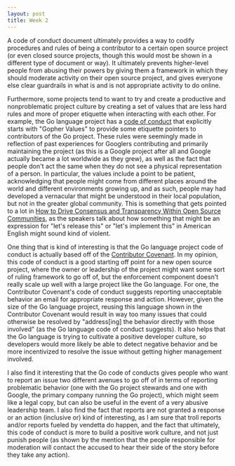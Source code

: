 ```yaml
---
layout: post
title: Week 2
---
```


A code of conduct document ultimately provides a way to codify procedures and rules of being a contributor to a certain open source project (or even closed source projects, though this would most be shown in a different type of document or way). It ultimately prevents higher-level people from abusing their powers by giving them a framework in which they should moderate activity on their open source project, and gives everyone else clear guardrails in what is and is not appropriate activity to do online.

Furthermore, some projects tend to want to try and create a productive and nonproblematic project culture by creating a set of values that are less hard rules and more of proper etiquette when interacting with each other. For example, the Go language project has a [code of conduct](https://go.dev/conduct) that explicitly starts with "Gopher Values" to provide some etiquette pointers to contributors of the Go project. These rules were seemingly made in reflection of past experiences for Googlers contributing and primarily maintaining the project (as this is a Google project after all and Google actually became a lot worldwide as they grew), as well as the fact that people don't act the same when they do not see a physical representation of a person. In particular, the values include a point to be patient, acknowledging that people might come from different places around the world and different environments growing up, and as such, people may had developed a vernacular that might be understood in their local population, but not in the greater global community. This is something that gets pointed to a lot in [How to Drive Consensus and Transparency Within Open Source Communities](https://www.youtube.com/watch?v=ZYwTDNA3Uac), as the speakers talk about how something that might be an expression for "let's release this" or "let's implement this" in American English might sound kind of violent. 

One thing that is kind of interesting is that the Go language project code of conduct is actually based off of the [Contributor Covenant](https://www.contributor-covenant.org/version/1/4/code-of-conduct). In my opinion, this code of conduct is a good starting off point for a new open source project, where the owner or leadership of the project might want some sort of ruling framework to go off of, but the enforcement component doesn't really scale up well with a large project like the Go language. For one, the Contributor Covenant's code of conduct suggests reporting unacceptable behavior an email for appropriate response and action. However, given the size of the Go language project, reusing this language shown in the Contributor Covenant would result in way too many issues that could otherwise be resolved by "address[ing] the behavior directly with those involved" (as the Go language code of conduct suggests). It also helps that the Go language is trying to cultivate a positive developer culture, so developers would more likely be able to detect negative behavior and be more incentivized to resolve the issue without getting higher management involved. 

I also find it interesting that the Go code of conducts gives people who want to report an issue two different avenues to go off of in terms of reporting problematic behavior (one with the Go project stewards and one with Google, the primary company running the Go project), which might seem like a legal copy, but can also be useful in the event of a very abusive leadership team. I also find the fact that reports are not granted a response or an action (inclusive or) kind of interesting, as I am sure that troll reports and/or reports fueled by vendetta do happen, and the fact that ultimately, this code of conduct is more to build a positive work culture, and not just punish people (as shown by the mention that the people responsible for moderation will contact the accused to hear their side of the story before they take any action).



<!-- As I was looking more into the the different code of conducts, one particular and significant aviation accident occurred--the American Airlines crash in Washington DC.  -->
